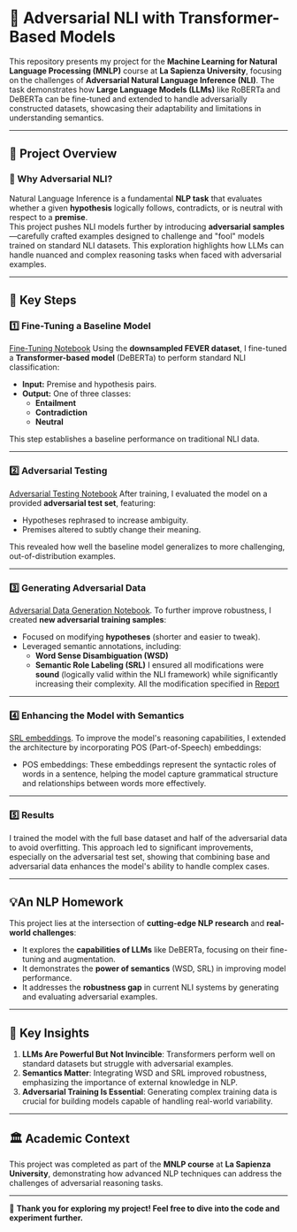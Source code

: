 # 🎯 Adversarial NLI with Transformer-Based Models

This repository presents my project for the **Machine Learning for Natural Language Processing (MNLP)** course at **La Sapienza University**, focusing on the challenges of **Adversarial Natural Language Inference (NLI)**. The task demonstrates how **Large Language Models (LLMs)** like RoBERTa and DeBERTa can be fine-tuned and extended to handle adversarially constructed datasets, showcasing their adaptability and limitations in understanding semantics.

---

## 📝 Project Overview

### 📌 Why Adversarial NLI?
Natural Language Inference is a fundamental **NLP task** that evaluates whether a given **hypothesis** logically follows, contradicts, or is neutral with respect to a **premise**.  
This project pushes NLI models further by introducing **adversarial samples**—carefully crafted examples designed to challenge and "fool" models trained on standard NLI datasets. This exploration highlights how LLMs can handle nuanced and complex reasoning tasks when faced with adversarial examples.

---

## 🚀 Key Steps

### 1️⃣ Fine-Tuning a Baseline Model 
[Fine-Tuning Notebook](main.ipynb)
Using the **downsampled FEVER dataset**, I fine-tuned a **Transformer-based model** (DeBERTa) to perform standard NLI classification:
- **Input:** Premise and hypothesis pairs.
- **Output:** One of three classes:
  - **Entailment**
  - **Contradiction**
  - **Neutral**

This step establishes a baseline performance on traditional NLI data.

---

### 2️⃣ Adversarial Testing
[Adversarial Testing Notebook](main.ipynb)
After training, I evaluated the model on a provided **adversarial test set**, featuring:
- Hypotheses rephrased to increase ambiguity.
- Premises altered to subtly change their meaning.

This revealed how well the baseline model generalizes to more challenging, out-of-distribution examples.

---

### 3️⃣ Generating Adversarial Data
[Adversarial Data Generation Notebook](augment.ipynb).
To further improve robustness, I created **new adversarial training samples**:
- Focused on modifying **hypotheses** (shorter and easier to tweak).
- Leveraged semantic annotations, including:
  - **Word Sense Disambiguation (WSD)**
  - **Semantic Role Labeling (SRL)**
I ensured all modifications were **sound** (logically valid within the NLI framework) while significantly increasing their complexity. All the modification specified in [Report](report.pdf)
---

### 4️⃣ Enhancing the Model with Semantics
[SRL embeddings](extra.ipynb).
To improve the model's reasoning capabilities, I extended the architecture by incorporating POS (Part-of-Speech) embeddings:
- POS embeddings: These embeddings represent the syntactic roles of words in a sentence, helping the model capture grammatical structure and relationships between words more effectively.
---

### 5️⃣ Results
I trained the model with the full base dataset and half of the adversarial data to avoid overfitting. This approach led to significant improvements, especially on the adversarial test set, showing that combining base and adversarial data enhances the model's ability to handle complex cases.

---

## 💡An NLP Homework
This project lies at the intersection of **cutting-edge NLP research** and **real-world challenges**:
- It explores the **capabilities of LLMs** like DeBERTa, focusing on their fine-tuning and augmentation.
- It demonstrates the **power of semantics** (WSD, SRL) in improving model performance.
- It addresses the **robustness gap** in current NLI systems by generating and evaluating adversarial examples.

---

## 🔗 Key Insights
1. **LLMs Are Powerful But Not Invincible**: Transformers perform well on standard datasets but struggle with adversarial examples. 
2. **Semantics Matter**: Integrating WSD and SRL improved robustness, emphasizing the importance of external knowledge in NLP.
3. **Adversarial Training Is Essential**: Generating complex training data is crucial for building models capable of handling real-world variability.

---


## 🏛️ Academic Context
This project was completed as part of the **MNLP course** at **La Sapienza University**, demonstrating how advanced NLP techniques can address the challenges of adversarial reasoning tasks.

---

🎉 **Thank you for exploring my project! Feel free to dive into the code and experiment further.**
